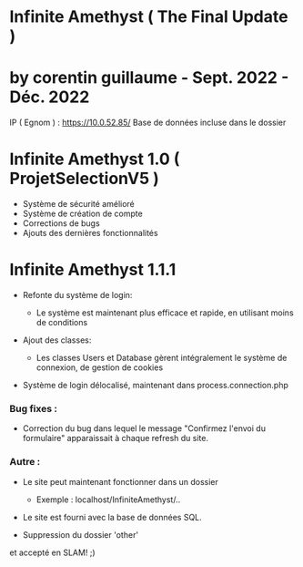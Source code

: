 # Infinite Amethyst ( The Final Update )
# by corentin guillaume - Sept. 2022 - Déc. 2022

IP ( Egnom ) : https://10.0.52.85/
Base de données incluse dans le dossier

# Infinite Amethyst 1.0 ( ProjetSelectionV5 )

- Système de sécurité amélioré
- Système de création de compte
- Corrections de bugs
- Ajouts des dernières fonctionnalités


# Infinite Amethyst 1.1.1

- Refonte du système de login:
    - Le système est maintenant plus efficace et rapide, en utilisant moins de conditions

- Ajout des classes:
    - Les classes Users et Database gèrent intégralement le système de connexion, de gestion de cookies

- Système de login délocalisé, maintenant dans process.connection.php

### Bug fixes :

- Correction du bug dans lequel le message "Confirmez l'envoi du formulaire" apparaissait à chaque refresh du site.

### Autre :

- Le site peut maintenant fonctionner dans un dossier
    - Exemple : localhost/InfiniteAmethyst/..

- Le site est fourni avec la base de données SQL.

- Suppression du dossier 'other'

et accepté en SLAM! ;)






